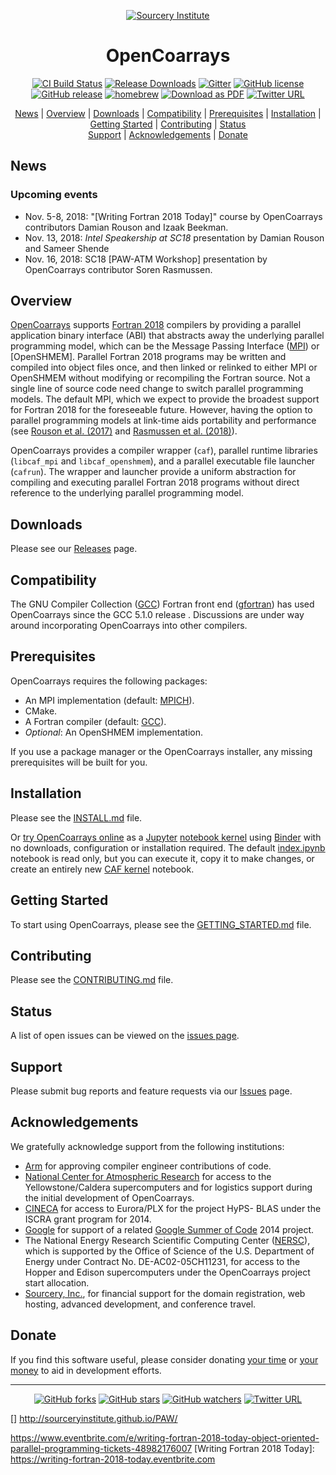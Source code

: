 <a name="top"> </a>

[This document is formatted with GitHub-Flavored Markdown.              ]:#
[For better viewing, including hyperlinks, read it online at            ]:#
[https://github.com/sourceryinstitute/OpenCoarrays/blob/master/README.md]:#
<div align="center">

[![Sourcery Institute][sourcery-institute logo]][Sourcery, Inc.]

OpenCoarrays
============

[![CI Build Status][build img]](https://travis-ci.org/sourceryinstitute/OpenCoarrays)
[![Release Downloads][download img]][Releases]
[![Gitter](https://img.shields.io/gitter/room/sourceryinstitute/opencoarrays.svg?style=flat-square)](https://gitter.im/sourceryinstitute/opencoarrays)
[![GitHub license][license img]](./LICENSE)
[![GitHub release][release img]](https://github.com/sourceryinstitute/OpenCoarrays/releases/latest)
[![homebrew](https://img.shields.io/homebrew/v/opencoarrays.svg?style=flat-square)](http://braumeister.org/formula/opencoarrays)
[![Download as PDF][pdf img]](https://md2pdf.herokuapp.com/sourceryinstitute/OpenCoarrays/blob/master/README.pdf)
[![Twitter URL][twitter img]][default tweet]

[News](#news) | [Overview](#overview) | [Downloads](#downloads) |
[Compatibility](#compatibility) | [Prerequisites](#prerequisites) |
[Installation](#installation) | [Getting Started](#getting-started) |
[Contributing](#contributing) | [Status](#status)  
[Support](#support) | [Acknowledgements](#acknowledgements) | [Donate](#donate)

</div>

News
----
### Upcoming events ###
* Nov. 5-8, 2018: "[Writing Fortran 2018 Today]" course by OpenCoarrays contributors Damian Rouson and Izaak Beekman.
* Nov. 13, 2018: _Intel Speakership at SC18_ presentation by Damian Rouson and Sameer Shende
* Nov. 16, 2018: SC18 [PAW-ATM Workshop] presentation by OpenCoarrays contributor Soren Rasmussen.

Overview
--------

[OpenCoarrays] supports [Fortran 2018] compilers by providing a 
parallel application binary interface (ABI) that abstracts away the 
underlying parallel programming model, which can be the Message
Passing Interface ([MPI]) or [OpenSHMEM].  Parallel Fortran 2018 
programs may be written and compiled into object files once, and 
then linked or relinked to either MPI or OpenSHMEM without modifying
or recompiling the Fortran source.  Not a single line of source code 
need change to switch parallel programming models.  The default MPI, 
which we expect to provide the broadest support for Fortran 2018 for 
the foreseeable future.  However, having the option to parallel
programming models at link-time aids portability and performance 
(see [Rouson et al. (2017)] and [Rasmussen et al. (2018)]).

OpenCoarrays provides a compiler wrapper (`caf`), parallel runtime
libraries (`libcaf_mpi` and `libcaf_openshmem`), and a parallel 
executable file launcher (`cafrun`).  The wrapper and launcher
provide a uniform abstraction for compiling and executing parallel
Fortran 2018 programs without direct reference to the underlying
parallel programming model.

Downloads
---------

Please see our [Releases] page.

Compatibility
-------------

The GNU Compiler Collection ([GCC]) Fortran front end ([gfortran]) has
used OpenCoarrays since the GCC 5.1.0 release .  Discussions are under
way around incorporating OpenCoarrays into other compilers.

Prerequisites
-------------

OpenCoarrays requires the following packages:

* An MPI implementation (default: [MPICH]).
* CMake.
* A Fortran compiler (default: [GCC]).
* _Optional_: An OpenSHMEM implementation.

If you use a package manager or the OpenCoarrays installer, any
missing prerequisites will be built for you.


Installation
------------

Please see the [INSTALL.md] file.

Or [try OpenCoarrays online] as a [Jupyter] [notebook kernel]
using [Binder] with no downloads, configuration or installation required.
The default [index.ipynb] notebook is read only, but you can
execute it, copy it to make changes, or create an entirely 
new [CAF kernel][notebook kernel] notebook.

Getting Started
---------------

To start using OpenCoarrays, please see the [GETTING_STARTED.md] file.

Contributing
------------

Please see the [CONTRIBUTING.md] file.

Status
------

A list of open issues can be viewed on the
[issues page](https://github.com/sourceryinstitute/opencoarrays/issues).

Support
-------

Please submit bug reports and feature requests via our [Issues] page.

Acknowledgements
----------------

We gratefully acknowledge support from the following institutions:

* [Arm] for approving compiler engineer contributions of code. 
* [National Center for Atmospheric Research] for access to the
  Yellowstone/Caldera supercomputers and for logistics support during
  the initial development of OpenCoarrays.
* [CINECA] for access to Eurora/PLX for the project HyPS- BLAS under
  the ISCRA grant program for 2014.
* [Google] for support of a related [Google Summer of Code] 2014
  project.
* The National Energy Research Scientific Computing Center ([NERSC]),
  which is supported by the Office of Science of the U.S. Department
  of Energy under Contract No. DE-AC02-05CH11231, for access to the
  Hopper and Edison supercomputers under the OpenCoarrays project
  start allocation.
* [Sourcery, Inc.], for financial support for the domain registration,
  web hosting, advanced development, and conference travel.

Donate
------

If you find this software useful, please consider donating
[your time](CONTRIBUTING.md) or
[your money](http://www.sourceryinstitute.org/store/p5/Donation.html)
to aid in development efforts.

---

<div align="center">

[![GitHub forks](https://img.shields.io/github/forks/sourceryinstitute/OpenCoarrays.svg?style=social&label=Fork)](https://github.com/sourceryinstitute/OpenCoarrays/fork)
[![GitHub stars](https://img.shields.io/github/stars/sourceryinstitute/OpenCoarrays.svg?style=social&label=Star)](https://github.com/sourceryinstitute/OpenCoarrays)
[![GitHub watchers](https://img.shields.io/github/watchers/sourceryinstitute/OpenCoarrays.svg?style=social&label=Watch)](https://github.com/sourceryinstitute/OpenCoarrays)
[![Twitter URL][twitter img]][default tweet]

</div>

[Hyperlinks]:#

[News]: #news
[Overview]: #overview
[Downloads]: #downloads
[Compatibility]: #compatibility
[Prerequisites]: #prerequisites
[Installation]: #installation
[Contributing]: #contributing
[Acknowledgements]: #acknowledgements

[Fortran 2018]: http://isotc.iso.org/livelink/livelink?func=ll&objId=19442438&objAction=Open&viewType=1
[Rouson et al. (2017)]: https://github.com/sourceryinstitute/coarray-icar-paw17/blob/master/main.pdf
[Rasmussen et al. (2018)]: https://github.com/scrasmussen/coarray-icar-paw18/blob/master/main.pdf
[Arm]: https://www.arm.com
[] http://sourceryinstitute.github.io/PAW/

[sourcery-institute logo]: http://www.sourceryinstitute.org/uploads/4/9/9/6/49967347/sourcery-logo-rgb-hi-rez-1.png
[OpenCoarrays]: http://www.opencoarrays.org
[ABI]: https://gcc.gnu.org/onlinedocs/gfortran/Coarray-Programming.html#Coarray-Programming
[TS 18508]: http://isotc.iso.org/livelink/livelink/nfetch/-8919044/8919782/8919787/16681398/ISO%2DIECJTC1%2DSC22%2DWG5_N2027_Draft_TS_18508_Additional_Paralle.pdf?nodeid=16769292&vernum=0
[MPI]: http://mpi-forum.org
[GCC]: http://gcc.gnu.org
[gfortran]: https://gcc.gnu.org/wiki/GFortran
[opencoarrays module]: ./src/extensions/opencoarrays.F90
[MPICH]: http://www.mpich.org
[MVAPICH]: http://mvapich.cse.ohio-state.edu
[OpenMPI]: https://www.open-mpi.org
[Sourcery, Inc.]: http://www.sourceryinstitute.org
[Google]: http://www.google.com
[CINECA]: https://www.cineca.it/en
[NERSC]: http://www.nersc.gov
[National Center for Atmospheric Research]: https://ncar.ucar.edu
[INSTALL.md]: ./INSTALL.md
[GASNet]: http://gasnet.lbl.gov
[CONTRIBUTING.md]: ./CONTRIBUTING.md
[GETTING_STARTED.md]: ./GETTING_STARTED.md
[Google Groups]: https://groups.google.com/forum/#!homeredir
[Google Group]: https://groups.google.com/forum/#!forum/opencoarrays
[subscribing]: https://groups.google.com/forum/#!forum/opencoarrays/join
[opencoarrays@googlegroups.com]: mailto:opencoarrays@googlegroups.com
[Google Summer of Code]: https://www.google-melange.com/archive/gsoc/2014/orgs/gcc

[Issues]: https://github.com/sourceryinstitute/OpenCoarrays/issues
[Releases]: https://github.com/sourceryinstitute/OpenCoarrays/releases

[try OpenCoarrays online]: https://bit.ly/CAF-Binder
[notebook kernel]: https://github.com/sourceryinstitute/jupyter-CAF-kernel
[Binder]: https://beta.mybinder.org
[Jupyter]: https://jupyter.org
[index.ipynb]: https://nbviewer.jupyter.org/github/sourceryinstitute/jupyter-CAF-kernel/blob/master/index.ipynb

[build img]: https://img.shields.io/travis-ci/sourceryinstitute/OpenCoarrays/master.svg?style=flat-square "Travis-CI build badge"
[CI Master Branch]: https://travis-ci.org/sourceryinstitute/OpenCoarrays?branch=master "View Travis-CI builds"
[download img]: https://img.shields.io/github/downloads/sourceryinstitute/OpenCoarrays/total.svg?style=flat-square "Download count badge"
[license img]: https://img.shields.io/badge/license-BSD--3-blue.svg?style=flat-square "BSD-3 License badge"
[release img]: https://img.shields.io/github/release/sourceryinstitute/OpenCoarrays.svg?style=flat-square "Latest release badge"
[pdf img]: https://img.shields.io/badge/PDF-README.md-6C2DC7.svg?style=flat-square "Download this readme as a PDF"
[twitter img]: https://img.shields.io/twitter/url/http/shields.io.svg?style=social
https://www.eventbrite.com/e/writing-fortran-2018-today-object-oriented-parallel-programming-tickets-48982176007
[Writing Fortran 2018 Today]: https://writing-fortran-2018-today.eventbrite.com

[default tweet]: https://twitter.com/intent/tweet?hashtags=HPC,Fortran,PGAS&related=zbeekman,gnutools,HPCwire,HPC_Guru,hpcprogrammer,SciNetHPC,DegenerateConic,jeffdotscience,travisci&text=Stop%20programming%20w%2F%20the%20%23MPI%20docs%20in%20your%20lap%2C%20try%20Coarray%20Fortran%20w%2F%20OpenCoarrays%20%26%20GFortran!&url=https%3A//github.com/sourceryinstitute/OpenCoarrays
